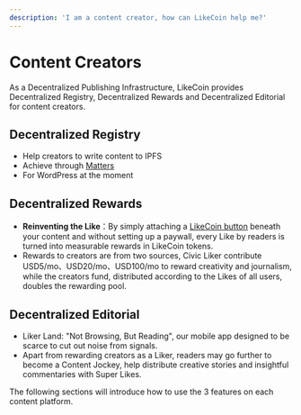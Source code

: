 ```yaml
---
description: 'I am a content creator, how can LikeCoin help me?'
---
```


# Content Creators

As a Decentralized Publishing Infrastructure, LikeCoin provides Decentralized Registry, Decentralized Rewards and Decentralized Editorial for content creators.

## Decentralized Registry

* Help creators to write content to IPFS
* Achieve through [Matters](https://matters.news/)
* For WordPress at the moment

## Decentralized Rewards

* **Reinventing the Like**：By simply attaching a [LikeCoin button](https://docs.like.co/user-guide/creator/likecoin-button) beneath your content and without setting up a paywall, every Like by readers is turned into measurable rewards in LikeCoin tokens.
* Rewards to creators are from two sources, Civic Liker contribute USD5/mo、USD20/mo、USD100/mo to reward creativity and journalism, while the creators fund, distributed according to the Likes of all users, doubles the rewarding pool.

## Decentralized Editorial

* Liker Land: "Not Browsing, But Reading", our mobile app designed to be scarce to cut out noise from signals.
* Apart from rewarding creators as a Liker, readers may go further to become a Content Jockey, help distribute creative stories and insightful commentaries with Super Likes.



The following sections will introduce how to use the 3 features on each content platform.

